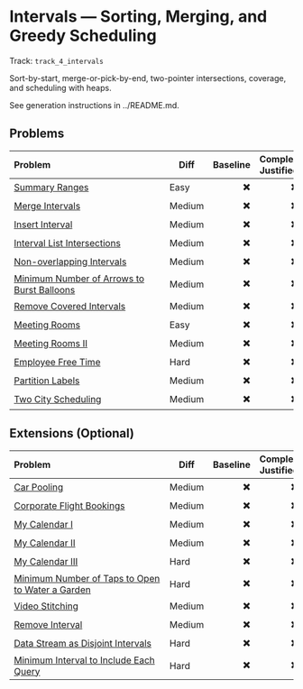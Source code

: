 # Intervals — Sorting, Merging, and Greedy Scheduling

Track: `track_4_intervals`

Sort-by-start, merge-or-pick-by-end, two-pointer intersections, coverage, and scheduling with heaps.

See generation instructions in ../README.md.

## Problems

| <span style="display:inline-block; min-width: 260px;">Problem</span> | Diff | Baseline | Complex Justified | Optimal | Repeats | Min Time | Conf | Clarified | Communicated | Stated | Edge Tests | Clean Impl | Mistakes |
|:---|---|---:|---:|---:|---:|---:|---:|---:|---:|---:|---:|---:|---|
| <span style="display:inline-block; min-width: 260px;">[Summary Ranges](../problems/0228-summary-ranges/readme.md)</span> | Easy | ✖️ | ✖️ | ✖️ |  | 0 | 1 | ✖️ | ✖️ | ✖️ | ✖️                 | ✖️ |  |
| <span style="display:inline-block; min-width: 260px;">[Merge Intervals](../problems/0056-merge-intervals/readme.md)</span> | Medium | ✖️ | ✖️ | ✖️ |  | 0 | 1 | ✖️ | ✖️ | ✖️ | ✖️                 | ✖️ |  |
| <span style="display:inline-block; min-width: 260px;">[Insert Interval](../problems/0057-insert-interval/readme.md)</span> | Medium | ✖️ | ✖️ | ✖️ |  | 0 | 1 | ✖️ | ✖️ | ✖️ | ✖️                 | ✖️ |  |
| <span style="display:inline-block; min-width: 260px;">[Interval List Intersections](../problems/0986-interval-list-intersections/readme.md)</span> | Medium | ✖️ | ✖️ | ✖️ |  | 0 | 1 | ✖️ | ✖️ | ✖️ | ✖️                 | ✖️ |  |
| <span style="display:inline-block; min-width: 260px;">[Non-overlapping Intervals](../problems/0435-non-overlapping-intervals/readme.md)</span> | Medium | ✖️ | ✖️ | ✖️ |  | 0 | 1 | ✖️ | ✖️ | ✖️ | ✖️                 | ✖️ |  |
| <span style="display:inline-block; min-width: 260px;">[Minimum Number of Arrows to Burst Balloons](../problems/0452-minimum-number-of-arrows-to-burst-balloons/readme.md)</span> | Medium | ✖️ | ✖️ | ✖️ |  | 0 | 1 | ✖️ | ✖️ | ✖️ | ✖️                 | ✖️ |  |
| <span style="display:inline-block; min-width: 260px;">[Remove Covered Intervals](../problems/1288-remove-covered-intervals/readme.md)</span> | Medium | ✖️ | ✖️ | ✖️ |  | 0 | 1 | ✖️ | ✖️ | ✖️ | ✖️                 | ✖️ |  |
| <span style="display:inline-block; min-width: 260px;">[Meeting Rooms](../problems/0252-meeting-rooms/readme.md)</span> | Easy | ✖️ | ✖️ | ✖️ |  | 0 | 1 | ✖️ | ✖️ | ✖️ | ✖️                 | ✖️ |  |
| <span style="display:inline-block; min-width: 260px;">[Meeting Rooms II](../problems/0253-meeting-rooms-ii/readme.md)</span> | Medium | ✖️ | ✖️ | ✖️ |  | 0 | 1 | ✖️ | ✖️ | ✖️ | ✖️                 | ✖️ |  |
| <span style="display:inline-block; min-width: 260px;">[Employee Free Time](../problems/0759-employee-free-time/readme.md)</span> | Hard | ✖️ | ✖️ | ✖️ |  | 0 | 1 | ✖️ | ✖️ | ✖️ | ✖️                 | ✖️ |  |
| <span style="display:inline-block; min-width: 260px;">[Partition Labels](../problems/0763-partition-labels/readme.md)</span> | Medium | ✖️ | ✖️ | ✖️ |  | 0 | 1 | ✖️ | ✖️ | ✖️ | ✖️                 | ✖️ |  |
| <span style="display:inline-block; min-width: 260px;">[Two City Scheduling](../problems/1029-two-city-scheduling/readme.md)</span> | Medium | ✖️ | ✖️ | ✖️ |  | 0 | 1 | ✖️ | ✖️ | ✖️ | ✖️                 | ✖️ |  |


## Extensions (Optional)

| <span style="display:inline-block; min-width: 260px;">Problem</span> | Diff | Baseline | Complex Justified | Optimal | Repeats | Min Time | Conf | Clarified | Communicated | Stated | Edge Tests | Clean Impl | Mistakes |
|:---|---|---:|---:|---:|---:|---:|---:|---:|---:|---:|---:|---:|---|
| <span style="display:inline-block; min-width: 260px;">[Car Pooling](../problems/1094-car-pooling/readme.md)</span> | Medium | ✖️ | ✖️ | ✖️ |  | 0 | 1 | ✖️ | ✖️ | ✖️ | ✖️                 | ✖️ |  |
| <span style="display:inline-block; min-width: 260px;">[Corporate Flight Bookings](../problems/1109-corporate-flight-bookings/readme.md)</span> | Medium | ✖️ | ✖️ | ✖️ |  | 0 | 1 | ✖️ | ✖️ | ✖️ | ✖️                 | ✖️ |  |
| <span style="display:inline-block; min-width: 260px;">[My Calendar I](../problems/0729-my-calendar-i/readme.md)</span> | Medium | ✖️ | ✖️ | ✖️ |  | 0 | 1 | ✖️ | ✖️ | ✖️ | ✖️                 | ✖️ |  |
| <span style="display:inline-block; min-width: 260px;">[My Calendar II](../problems/0731-my-calendar-ii/readme.md)</span> | Medium | ✖️ | ✖️ | ✖️ |  | 0 | 1 | ✖️ | ✖️ | ✖️ | ✖️                 | ✖️ |  |
| <span style="display:inline-block; min-width: 260px;">[My Calendar III](../problems/0732-my-calendar-iii/readme.md)</span> | Hard | ✖️ | ✖️ | ✖️ |  | 0 | 1 | ✖️ | ✖️ | ✖️ | ✖️                 | ✖️ |  |
| <span style="display:inline-block; min-width: 260px;">[Minimum Number of Taps to Open to Water a Garden](../problems/1326-minimum-number-of-taps-to-open-to-water-a-garden/readme.md)</span> | Hard | ✖️ | ✖️ | ✖️ |  | 0 | 1 | ✖️ | ✖️ | ✖️ | ✖️                 | ✖️ |  |
| <span style="display:inline-block; min-width: 260px;">[Video Stitching](../problems/1024-video-stitching/readme.md)</span> | Medium | ✖️ | ✖️ | ✖️ |  | 0 | 1 | ✖️ | ✖️ | ✖️ | ✖️                 | ✖️ |  |
| <span style="display:inline-block; min-width: 260px;">[Remove Interval](../problems/1272-remove-interval/readme.md)</span> | Medium | ✖️ | ✖️ | ✖️ |  | 0 | 1 | ✖️ | ✖️ | ✖️ | ✖️                 | ✖️ |  |
| <span style="display:inline-block; min-width: 260px;">[Data Stream as Disjoint Intervals](../problems/0352-data-stream-as-disjoint-intervals/readme.md)</span> | Hard | ✖️ | ✖️ | ✖️ |  | 0 | 1 | ✖️ | ✖️ | ✖️ | ✖️                 | ✖️ |  |
| <span style="display:inline-block; min-width: 260px;">[Minimum Interval to Include Each Query](../problems/1851-minimum-interval-to-include-each-query/readme.md)</span> | Hard | ✖️ | ✖️ | ✖️ |  | 0 | 1 | ✖️ | ✖️ | ✖️ | ✖️                 | ✖️ |  |
